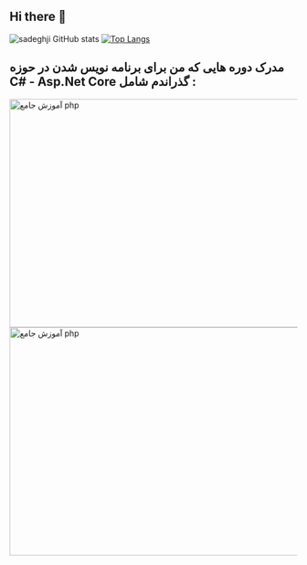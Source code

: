 ## Hi there 👋

![sadeghji GitHub stats](https://github-readme-stats.vercel.app/api?username=sadeghji1998&show_icons=true&theme=ambient_gradient&border_radius=15)
[![Top Langs](https://github-readme-stats.vercel.app/api/top-langs/?username=sadeghji1998&&layout=compact&border_radius=15)](https://github.com/sadeghji1998/github-readme-stats) 

## مدرک دوره هایی که من برای برنامه نویس شدن در حوزه C# - Asp.Net Core گذراندم شامل :


<a href="https://www.daneshjooyar.com/csharp-pishrafte/">
  <img src="https://www.daneshjooyar.com/cf/yvE4RwPGj9/" alt="آموزش جامع php" width="600" height="400" style="max-width: 100%;"/>
</a>

<a href="https://www.daneshjooyar.com/git-and-github/">
  <img src="https://www.daneshjooyar.com/wp-content/uploads/2024/05/Comprehensive-Git-and-GitHub-training-Fa-min.jpg" alt="آموزش جامع php" width="600" height="400" style="max-width: 100%;"/>
</a>

